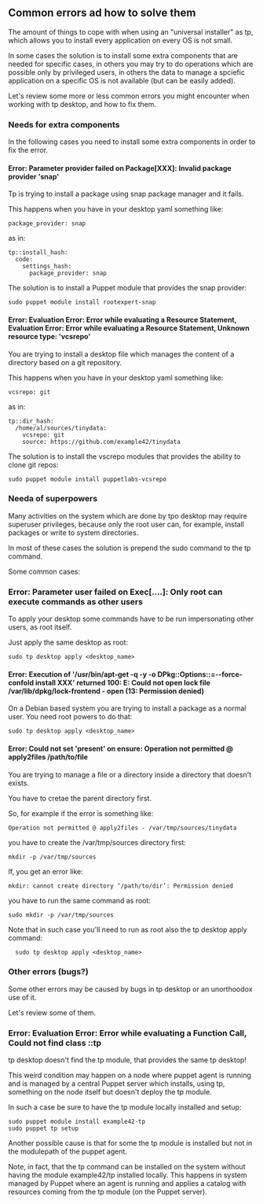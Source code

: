 ## Common errors ad how to solve them

The amount of things to cope with when using an "universal installer" as tp, which allows you to install every application on every OS is not small.

In some cases the solution is to install some extra components that are needed for specific cases, in others you may try to do operations which are possible only by privileged users, in others the data to manage a spciefic application on a specific OS is not available (but can be easily added).

Let's review some more or less common errors you might encounter when working with tp desktop, and how to fix them.

### Needs for extra components

In the following cases you need to install some extra components in order to fix the error.

#### Error: Parameter provider failed on Package[XXX]: Invalid package provider 'snap' 

Tp is trying to install a package using snap package manager and it fails.

This happens when you have in your desktop yaml something like:

    package_provider: snap

as in:

    tp::install_hash:
      code:
        settings_hash:
          package_provider: snap

The solution is to install a Puppet module that provides the snap provider:

    sudo puppet module install rootexpert-snap

#### Error: Evaluation Error: Error while evaluating a Resource Statement, Evaluation Error: Error while evaluating a Resource Statement, Unknown resource type: 'vcsrepo'

You are trying to install a desktop file which manages the content of a directory based on a git repository.

This happens when you have in your desktop yaml something like:

    vcsrepo: git

as in:

    tp::dir_hash:
      /home/al/sources/tinydata:
        vcsrepo: git
        source: https://github.com/example42/tinydata

The solution is to install the vscrepo modules that provides the ability to clone git repos:

    sudo puppet module install puppetlabs-vcsrepo


### Needa of superpowers

Many activities on the system which are done by tpo desktop may require superuser privileges, because only the root user can, for example, install packages or write to system directories.

In most of these cases the solution is prepend the sudo command to the tp command.

Some common cases:

### Error: Parameter user failed on Exec[....]: Only root can execute commands as other users

To apply your desktop some commands have to be run impersonating other users, as root itself.

Just apply the same desktop as root:

    sudo tp desktop apply <desktop_name>


#### Error: Execution of '/usr/bin/apt-get -q -y -o DPkg::Options::=--force-confold install XXX' returned 100: E: Could not open lock file /var/lib/dpkg/lock-frontend - open (13: Permission denied)

On a Debian based system you are trying to install a package as a normal user. You need root powers to do that:

    sudo tp desktop apply <desktop_name>


#### Error: Could not set 'present' on ensure: Operation not permitted @ apply2files /path/to/file

You are trying to manage a file or a directory inside a directory that doesn't exists.

You have to cretae the parent directory first.

So, for example if the error is something like:

    Operation not permitted @ apply2files - /var/tmp/sources/tinydata

you have to create the /var/tmp/sources directory first:

    mkdir -p /var/tmp/sources

If, you get an error like:

    mkdir: cannot create directory ‘/path/to/dir’: Permission denied

you have to run the same command as root:
  
    sudo mkdir -p /var/tmp/sources

Note that in such case you'll need to run as root also the tp desktop apply command:
  
      sudo tp desktop apply <desktop_name>


### Other errors (bugs?)

Some other errors may be caused by bugs in tp desktop or an unorthoodox use of it.

Let's review some of them.

### Error: Evaluation Error: Error while evaluating a Function Call, Could not find class ::tp

tp desktop doesn't find the tp module, that provides the same tp desktop!

This weird condition may happen on a node where puppet agent is running and is managed by a central Puppet server which installs, using tp, something on the node itself but doesn't deploy the tp module.

In such a case be sure to have the tp module locally installed and setup:

    sudo puppet module install example42-tp
    sudo puppet tp setup

Another possible cause is that for some the tp module is installed but not in the modulepath of the puppet agent.

Note, in fact, that the tp command can be installed on the system without having the module example42/tp installed locally. This happens in system managed by Puppet where an agent is running and applies a catalog with resources coming from the tp module (on the Puppet server).

